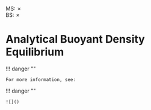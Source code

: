 <br>
MS: &#x2717;
<br>
BS: &#x2717;

# Analytical Buoyant Density Equilibrium

!!! danger "" 

    For more information, see:
    
    
!!! danger ""

    ![]()